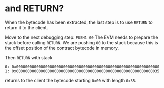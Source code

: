 # and RETURN?

When the bytecode has been extracted, the last step is to use `RETURN` to return it to the client.

Move to the next debugging step: `PUSH1 00`
The EVM needs to prepare the stack before calling `RETURN`.
We are pushing `00` to the stack because this is the offset position of the contract bytecode in memory.

Then `RETURN` with stack

`0: 0x0000000000000000000000000000000000000000000000000000000000000000`
`1: 0x0000000000000000000000000000000000000000000000000000000000000035`

returns to the client the bytecode starting `0x00` with length `0x35`.
